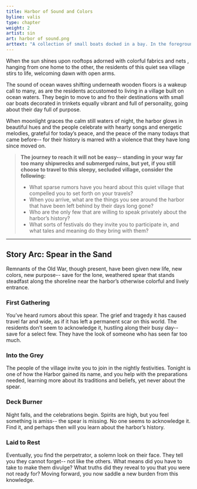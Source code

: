 ```yaml
---
title: Harbor of Sound and Colors
byline: valis
type: chapter
weight: 2
artist: sin
art: harbor of sound.png
arttext: "A collection of small boats docked in a bay. In the foreground, a spear covered in seaweed leans against a rock surface."
---
```

When the sun shines upon rooftops adorned with colorful fabrics and nets , hanging from one home to the other, the residents of this quiet sea village stirs to life, welcoming dawn with open arms. 

The sound of ocean waves shifting underneath wooden floors is a wakeup call to many, as are the residents accustomed to living in a village built on ocean waters. They begin to move to and fro their destinations with small oar boats decorated in trinkets equally vibrant and full of personality, going about their day full of purpose.

When moonlight graces the calm still waters of night, the harbor glows in beautiful hues and the people celebrate with hearty songs and energetic melodies, grateful for today’s peace, and the peace of the many todays that came before-- for their history is marred with a violence that they have long since moved on. 

> **The journey to reach it will not be easy-- standing in your way far too many shipwrecks and submerged ruins, but yet, if you still choose to travel to this sleepy, secluded village, consider the following:**
> - What sparse rumors have you heard about this quiet village that compelled you to set forth on your travels?
> - When you arrive, what are the things you see around the harbor that have been left behind by their days long gone?
> - Who are the only few that are willing to speak privately about the harbor’s history?
> - What sorts of festivals do they invite you to participate in, and what tales and meaning do they bring with them?

***
## Story Arc: Spear in the Sand
Remnants of the Old War, though present, have been given new life, new colors, new purpose-- save for the lone, weathered spear that stands steadfast along the shoreline near the harbor’s otherwise colorful and lively entrance. 

### First Gathering
You’ve heard rumors about this spear. The grief and tragedy it has caused travel far and wide, as if it has left a permanent scar on this world. The residents don’t seem to acknowledge it, hustling along their busy day-- save for a select few. They have the look of someone who has seen far too much.

### Into the Grey
The people of the village invite you to join in the nightly festivities. Tonight is one of how the Harbor gained its name, and you help with the preparations needed, learning more about its traditions and beliefs, yet never about the spear.

### Deck Burner
Night falls, and the celebrations begin. Spirits are high, but you feel something is amiss-- the spear is missing. No one seems to acknowledge it. Find it, and perhaps then will you learn about the harbor’s history.

### Laid to Rest
Eventually, you find the perpetrator, a solemn look on their face. They tell you they cannot forget-- not like the others. What means did you have to take to make them divulge? What truths did they reveal to you that you were not ready for? Moving forward, you now saddle a new burden from this knowledge.
